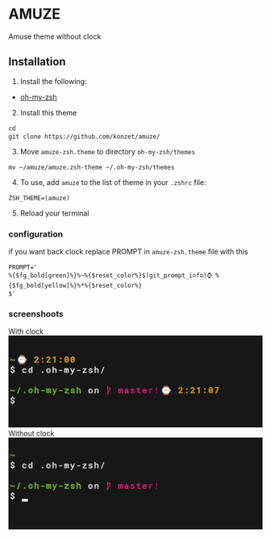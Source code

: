 # AMUZE
Amuse theme without clock

## Installation
1. Install the following:
* [oh-my-zsh](https://github.com/robbyrussell/oh-my-zsh)
2. Install this theme
```
cd 
git clone https://github.com/konzet/amuze/
```
3. Move `amuze-zsh.theme` to directory `oh-my-zsh/themes`
```
mv ~/amuze/amuze.zsh-theme ~/.oh-my-zsh/themes
```
4. To use, add `amuze` to the list of theme in your `.zshrc` file:

```
ZSH_THEME=(amuze)
```
5. Reload your terminal
### configuration
if you want back clock
replace PROMPT in `amuze-zsh.theme` file
with this
```
PROMPT='
%{$fg_bold[green]%}%~%{$reset_color%}$(git_prompt_info)⌚ %{$fg_bold[yellow]%}%*%{$reset_color%}
$'
```

### screenshoots    
With clock 
![ss](./with-clock.jpg)
Without clock
![ss](./without-clock.jpg)
